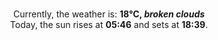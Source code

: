 <p  align="center"><br/>Currently, the weather is: <b> 18°C, <i>broken clouds</i></b></br>Today, the sun rises at <b>05:46</b> and sets at <b>18:39</b>.</p>